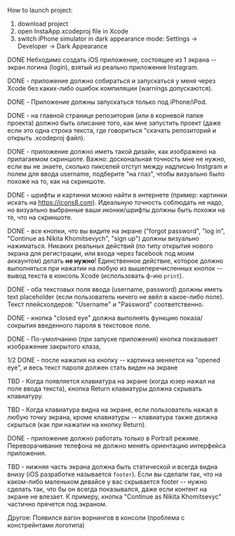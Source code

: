 How to launch project:
1) download project
2) open InstaApp.xcodeproj file in Xcode
3) switch iPhone simulator in dark appearance mode: Settings -> Developer -> Dark Appearance


DONE Небходимо создать iOS приложение, состоящее из 1 экрана -- экран логина (login), взятый из реально приложения Instagram.

DONE - приложение должно собираться и запускаться у меня через Xcode без каких-либо ошибок компиляции (warnings допускаются).

DONE - Приложение должны запускаться только под iPhone/iPod.

DONE - на главной странице репозитория (или в корневой папке проекта) должно быть описание того, как мне запустить проект (даже если это одна строка текста, где говориться "скачать репозиторий и открыть .xcodeproj файл).

DONE - приложение должно иметь такой дизайн, как изображено на прилагаемом скриншоте. Важно: доскональная точность мне не нужно, если вы не знаете, сколько пикселей отступ между надписью Instgram и полем для ввода username, подберите "на глаз", чтобы визуально было похоже на то, как на скриншоте.

DONE - шрифты и картинки можно найти в интернете (пример: картинки искать на https://icons8.com). Идеальную точность соблюдать не надо, но визуально выбранные ваши иконки/шрифты должны быть похожи на те, что на скриншоте.

DONE - все кнопки, что вы видите на экране ("forgot password", "log in", "Continue as Nikita Khomitsevych", "sign up") должны визуально нажиматься. Никаких реальных действий (по типу открытия нового экрана для регистрации, или входа через facebook под моим аккаунтом) делать **не нужно**! Единственное действие, которое должно выполняться при нажатии на любую из вышеперечисленных кнопок -- вывод текста в консоль Xcode (использовать ф-ию `print`).

DONE - оба текстовых поля ввода (username, password) должны иметь text placeholder (если пользователь ничего не ввёл в какое-либо поле). Текст плейсхолдеров: "Username" и "Password" соответственно.

DONE - кнопка "closed eye" должна выполнять функцию показа/сокрытия введенного пароля в текстовое поле. 

DONE - По-умолчанию (при запуске приложения) кнопка показывает изображение закрытого клаза,

1/2 DONE - после нажатия на кнопку -- картинка меняется на "opened eye", и весь текст пароля должен стать виден на экране

TBD - Когда появляется клавиатура на экране (когда юзер нажал на поле ввода текста), кнопка Return клавиатуры должна скрывать клавиатуру.

TBD - Когда клавиатура видна на экране, если пользователь нажал в любую точку экрана, кроме клавиатуры -- клавиатура также должна скрыться (как при нажатии на кнопку Return).

DONE - приложение должно работать только в Portrait режиме. Переворачивание телефона не должно менять ориентацию интерфейса приложения.

TBD - нижняя часть экрана должна быть статической и всегда видна внизу (iOS разработке называется `footer`). Если вы сделали так, что на каком-либо маленьком девайсе у вас скрывается footer -- нужно сделать так, что бы он всегда показывался, даже если контент на экране не влезает. К примеру, кнопка "Continue as Nikita Khomitsevyc" частично прячется под экраном.

Другое:
Появился вагон ворнингов в консоли (проблема с констрейнтами логотипа)
